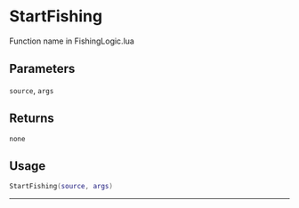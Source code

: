 # StartFishing
Function name in FishingLogic.lua
## Parameters
`source`, `args`
## Returns
`none`
## Usage
```lua
StartFishing(source, args)
```
---
